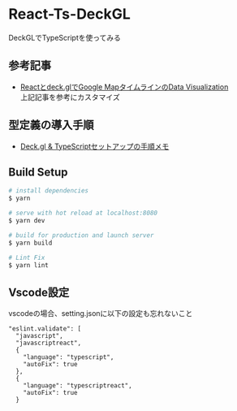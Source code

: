 # React-Ts-DeckGL
DeckGLでTypeScriptを使ってみる

## 参考記事
- [Reactとdeck.glでGoogle MapタイムラインのData Visualization](https://noah.plus/blog/006/)  
上記記事を参考にカスタマイズ

## 型定義の導入手順
- [Deck.gl & TypeScriptセットアップの手順メモ](https://scrapbox.io/naotaro-studymemo/Deck.gl_&_TypeScript%E3%82%BB%E3%83%83%E3%83%88%E3%82%A2%E3%83%83%E3%83%97%E3%81%AE%E6%89%8B%E9%A0%86%E3%83%A1%E3%83%A2)

## Build Setup
``` bash
# install dependencies
$ yarn

# serve with hot reload at localhost:8080
$ yarn dev

# build for production and launch server
$ yarn build

# Lint Fix
$ yarn lint
```


## Vscode設定
vscodeの場合、setting.jsonに以下の設定も忘れないこと
``` 
"eslint.validate": [
  "javascript",
  "javascriptreact",
  {
    "language": "typescript",
    "autoFix": true
  },
  {
    "language": "typescriptreact", 
    "autoFix": true 
  }
```
